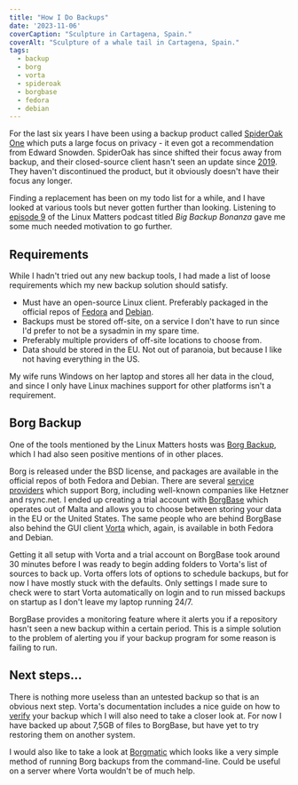 ```yaml
---
title: "How I Do Backups"
date: '2023-11-06'
coverCaption: "Sculpture in Cartagena, Spain."
coverAlt: "Sculpture of a whale tail in Cartagena, Spain."
tags:
  - backup
  - borg
  - vorta
  - spideroak
  - borgbase
  - fedora
  - debian
---
```


For the last six years I have been using a backup product called [SpiderOak One](https://crossclave.com/one/) which puts a large focus on privacy - it even got a recommendation from Edward Snowden.
SpiderOak has since shifted their focus away from backup, and their closed-source client hasn't seen an update since [2019](https://spideroak.support/hc/en-us/articles/360023637011).
They haven't discontinued the product, but it obviously doesn't have their focus any longer.

Finding a replacement has been on my todo list for a while, and I have looked at various tools but never gotten further than looking.
Listening to [episode 9](https://linuxmatters.sh/9/) of the Linux Matters podcast titled *Big Backup Bonanza* gave me some much needed motivation to go further.

## Requirements

While I hadn't tried out any new backup tools, I had made a list of loose requirements which my new backup solution should satisfy.

  * Must have an open-source Linux client. Preferably packaged in the official repos of [Fedora](https://fedoraproject.org) and [Debian](https://debian.org).
  * Backups must be stored off-site, on a service I don't have to run since I'd prefer to not be a sysadmin in my spare time.
  * Preferably multiple providers of off-site locations to choose from.
  * Data should be stored in the EU. Not out of paranoia, but because I like not having everything in the US.

My wife runs Windows on her laptop and stores all her data in the cloud, and since I only have Linux machines support for other platforms isn't a requirement.

## Borg Backup

One of the tools  mentioned by the Linux Matters hosts was [Borg Backup](https://www.borgbackup.org), which I had also seen positive mentions of in other places.

Borg is released under the BSD license, and packages are available in the official repos of both Fedora and Debian.
There are several [service providers](https://www.borgbackup.org/support/commercial.html) which support Borg, including well-known companies like  Hetzner and rsync.net.
I ended up creating a trial account with [BorgBase](https://www.borgbase.com/) which operates out of Malta and allows you to choose between storing your data in the EU or the United States.
The same people who are behind BorgBase also behind the GUI client [Vorta](https://vorta.borgbase.com/) which, again, is available in both Fedora and Debian.

Getting it all setup with Vorta and a trial account on BorgBase took around 30 minutes before I was ready to begin adding folders to Vorta's list of sources to back up. 
Vorta offers lots of options to schedule backups, but for now I have mostly stuck with the defaults. 
Only settings I made sure to check were to start Vorta automatically on login and to run missed backups on startup as I don't leave my laptop running 24/7.

BorgBase provides a monitoring feature where it alerts you if a repository hasn't seen a new backup within a certain period.
This is a simple solution to the problem of alerting you if your backup program for some reason is failing to run.

## Next steps...

There is nothing more useless than an untested backup so that is an obvious next step. 
Vorta's documentation includes a nice guide on how to [verify](https://docs.borgbase.com/verify/) your backup which I will also need to take a closer look at.
For now I have backed up about 7,5GB of files to BorgBase, but have yet to try restoring them on another system.

I would also like to take a look at [Borgmatic](https://torsion.org/borgmatic/) which looks like a very simple method of running Borg backups from the command-line.
Could be useful on a server where Vorta wouldn't be of much help.